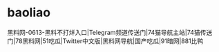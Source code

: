 # baoliao
黑料网-0613-黑料不打烊入口|Telegram频道传送门|74猫导航主站|74猫传送门|78黑料网|51吃瓜|Twitter中文版|黑料网导航|国产吃瓜|91暗网|881比鸭
